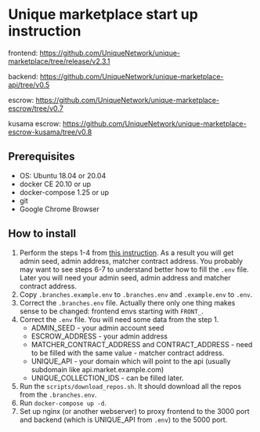# Unique marketplace start up instruction

frontend:
https://github.com/UniqueNetwork/unique-marketplace/tree/release/v2.3.1

backend:
https://github.com/UniqueNetwork/unique-marketplace-api/tree/v0.5

escrow:
https://github.com/UniqueNetwork/unique-marketplace-escrow/tree/v0.7

kusama escrow:
https://github.com/UniqueNetwork/unique-marketplace-escrow-kusama/tree/v0.8

## Prerequisites
 - OS: Ubuntu 18.04 or 20.04
 - docker CE 20.10 or up
 - docker-compose 1.25 or up
 - git
 - Google Chrome Browser

## How to install

1. Perform the steps 1-4 from [this instruction](https://github.com/UniqueNetwork/marketplace-docker/blob/master/README.md). As a result you will get admin seed, admin address, matcher contract address. You probably may want to see steps 6-7 to understand better how to fill the `.env` file. Later you will need your admin seed, admin address and matcher contract address.  
2. Copy `.branches.example.env` to `.branches.env` and `.example.env` to `.env`.
3. Correct the `.branches.env` file. Actually there only one thing makes sense to be changed: frontend envs starting with `FRONT_`.  
4. Correct the `.env` file. You will need some data from the step 1. 
   - ADMIN_SEED - your admin account seed
   - ESCROW_ADDRESS - your admin address
   - MATCHER_CONTRACT_ADDRESS and CONTRACT_ADDRESS - need to be filled with the same value - matcher contract address.
   - UNIQUE_API - your domain which will point to the api (usually subdomain like api.market.example.com)
   - UNIQUE_COLLECTION_IDS - can be filled later.
5. Run the `scripts/download_repos.sh`. It should download all the repos from the `.branches.env`.
6. Run `docker-compose up -d`.
7. Set up nginx (or another webserver) to proxy frontend to the 3000 port and backend (which is UNIQUE_API from `.env`) to the 5000 port.
